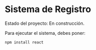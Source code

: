 <h1> Sistema de Registro</h1>

Estado del proyecto:  En construcción.

Para ejecutar el sistema, debes poner:

```npm install react```
